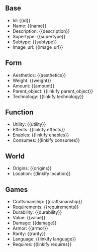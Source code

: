 ## Base
- <span class="text-field" data-tooltip="Text">Id</span>: {{id}}
- <span class="text-field" data-tooltip="Text">Name</span>: {{name}}
- <span class="text-field" data-tooltip="Text">Description</span>: {{description}}
- <span class="text-field" data-tooltip="Text">Supertype</span>: {{supertype}}
- <span class="text-field" data-tooltip="Text">Subtype</span>: {{subtype}}
- <span class="text-field" data-tooltip="Text">Image_url</span>: {{image_url}}

## Form
- <span class="text-field" data-tooltip="Text">Aesthetics</span>: {{aesthetics}}
- <span class="number-field" data-tooltip="Number">Weight</span>: {{weight}}
- <span class="number-field" data-tooltip="Number">Amount</span>: {{amount}}
- <span class="link-field" data-tooltip="Single Object">Parent_object</span>: {{linkify parent_object}}
- <span class="multi-link-field" data-tooltip="Multi Construct">Technology</span>: {{linkify technology}}

## Function
- <span class="text-field" data-tooltip="Text">Utility</span>: {{utility}}
- <span class="multi-link-field" data-tooltip="Multi Phenomenon">Effects</span>: {{linkify effects}}
- <span class="multi-link-field" data-tooltip="Multi Ability">Enables</span>: {{linkify enables}}
- <span class="multi-link-field" data-tooltip="Multi Construct">Consumes</span>: {{linkify consumes}}

## World
- <span class="text-field" data-tooltip="Text">Origins</span>: {{origins}}
- <span class="link-field" data-tooltip="Single Location">Location</span>: {{linkify location}}

## Games
- <span class="text-field" data-tooltip="Text">Craftsmanship</span>: {{craftsmanship}}
- <span class="text-field" data-tooltip="Text">Requirements</span>: {{requirements}}
- <span class="text-field" data-tooltip="Text">Durability</span>: {{durability}}
- <span class="number-field" data-tooltip="Number">Value</span>: {{value}}
- <span class="number-field" data-tooltip="Number">Damage</span>: {{damage}}
- <span class="number-field" data-tooltip="Number">Armor</span>: {{armor}}
- <span class="text-field" data-tooltip="Text">Rarity</span>: {{rarity}}
- <span class="link-field" data-tooltip="Single Language">Language</span>: {{linkify language}}
- <span class="multi-link-field" data-tooltip="Multi Trait">Requires</span>: {{linkify requires}}

